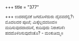 +++
title = "377"

+++
ಉದರದೈವಕೆ ಜಗದೊಳೆದುರು ದೈವವದೆಲ್ಲಿ?।  
ಮೊದಲದರ ಪೂಜೆ; ಮಿಕ್ಕೆಲ್ಲದವರಿಂದ॥  
ಮದಿಸುವುದದಾದರಿಸೆ, ಕುದಿವುದು ನಿರಾಕರಿಸೆ।  
ಹದದೊಳಿರಿಸುವುದೆಂತೊ? - ಮಂಕುತಿಮ್ಮ॥  
